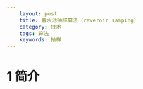 ```yaml
---
	layout: post
	title: 蓄水池抽样算法（reveroir samping）
	category: 技术
	tags: 算法
	keywords: 抽样
---
```


# 1 简介
